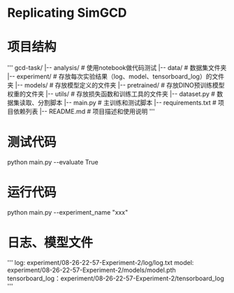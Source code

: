 # Replicating SimGCD

# 项目结构
'''
gcd-task/
|-- analysis/           # 使用notebook做代码测试
|-- data/               # 数据集文件夹
|-- experiment/         # 存放每次实验结果（log、model、tensorboard_log）的文件夹
|-- models/             # 存放模型定义的文件夹
|-- pretrained/         # 存放DINO预训练模型权重的文件夹
|-- utils/              # 存放损失函数和训练工具的文件夹
|-- dataset.py          # 数据集读取、分割脚本
|-- main.py             # 主训练和测试脚本
|-- requirements.txt    # 项目依赖列表
|-- README.md           # 项目描述和使用说明
'''

# 测试代码
python main.py --evaluate True

# 运行代码
python main.py --experiment_name "xxx"

# 日志、模型文件
'''
log: experiment/08-26-22-57-Experiment-2/log/log.txt
model: experiment/08-26-22-57-Experiment-2/models/model.pth
tensorboard_log：experiment/08-26-22-57-Experiment-2/tensorboard_log
'''